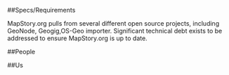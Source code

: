 ##Specs/Requirements

MapStory.org pulls from several different open source projects, including GeoNode, Geogig,OS-Geo importer. Significant technical debt exists to be addressed to ensure MapStory.org is up to date.

##People

##Us
